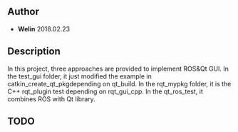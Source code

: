 ## Author
- **Welin**  2018.02.23

## Description
In this project, three approaches are provided to implement ROS&Qt GUI.
In the test_gui folder, it just modified the example in catkin_create_qt_pkgdepending on qt_build.
In the rqt_mypkg folder, it is the C++ rqt_plugin test depending on rqt_gui_cpp.
In the qt_ros_test, it combines ROS with Qt library.

## TODO


